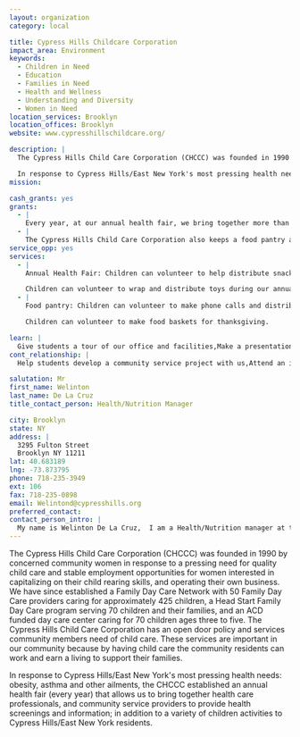 ```yaml
---
layout: organization
category: local

title: Cypress Hills Childcare Corporation
impact_area: Environment
keywords: 
  - Children in Need
  - Education
  - Families in Need
  - Health and Wellness
  - Understanding and Diversity
  - Women in Need
location_services: Brooklyn
location_offices: Brooklyn
website: www.cypresshillschildcare.org/

description: |
  The Cypress Hills Child Care Corporation (CHCCC) was founded in 1990 by concerned community women in response to a pressing need for quality child care and stable employment opportunities for women interested in capitalizing on their child rearing skills, and operating their own business. We have since established a Family Day Care Network with 50 Family Day Care providers caring for approximately 425 children, a Head Start Family Day Care program serving 70 children and their families, and an ACD funded day care center caring for 70 children ages three to five. The Cypress Hills Child Care Corporation has an open door policy and services community members need of child care. These services are important in our community because by having child care the community residents can work and earn a living to support their families. 

  In response to Cypress Hills/East New York's most pressing health needs: obesity, asthma and other ailments, the CHCCC established an annual health fair (every year) that allows us to bring together health care professionals, and community service providers to provide health screenings and information; in addition to a  variety of children activities to Cypress Hills/East New York residents. 
mission: 

cash_grants: yes
grants: 
  - |
    Every year, at our annual health fair, we bring together more than 30 community organizations to provide information, health screenings and children activities to the public. But as we reach out to more people, the cost of the health fair increases. Any money  given to us for this project will be used to pay ($200.00) for food (sandwiches) and/or bottled water for hungry participants of our health fair.
  - |
    The Cypress Hills Child Care Corporation also keeps a food pantry at the office and distributes groceries and supermarket food certificates to hungry community residents. Although we were not directly affected by Hurricane Sandy, there are a great number of Cypress Hills residents who lost jobs due to Hurricane Sandy, and are thus undergoing financial harship and are unable to purchase adequate healthy foods to fee their families . Any money obtained under the penny harves project will go towards helping  Cypress Hills residents  (program participants) who lost their job due to Hurricane Sandy Specifically,  those who had jobs in the flood zone areas around the city.
service_opp: yes
services: 
  - |
    Annual Health Fair: Children can volunteer to help distribute snacks and bottled water to participants.

    Children can volunteer to wrap and distribute toys during our annual  holiday toy drive.
  - |
    Food pantry: Children can volunteer to make phone calls and distribute groceries to hungry Cypress Hills families.

    Children can volunteer to make food baskets for thanksgiving.

learn: |
  Give students a tour of our office and facilities,Make a presentation about our organization,Speak over the phone about our work
cont_relationship: |
  Help students develop a community service project with us,Attend an in-school Check Award Assembly if we receive a grant,Educate the school by leading a workshop,Collect pennies during the Penny Harvest next fall

salutation: Mr
first_name: Welinton
last_name: De La Cruz
title_contact_person: Health/Nutrition Manager

city: Brooklyn
state: NY
address: |
  3295 Fulton Street  
  Brooklyn NY 11211
lat: 40.683189
lng: -73.873795
phone: 718-235-3949
ext: 106
fax: 718-235-0898
email: Welintond@cypresshills.org
preferred_contact: 
contact_person_intro: |
  My name is Welinton De La Cruz,  I am a Health/Nutrition manager at the Cypress Hills Child Care Corporation, Head Start Family Day Care. I work with children and families to address their health and nutrition needs. I m also responsible for managing health and nutriton services which includes coordinating various projects, such as the Cypress Hills Child Care Corporation's annual health fair. I have been working at the CHCCC for eleven years.
---
```

The Cypress Hills Child Care Corporation (CHCCC) was founded in 1990 by concerned community women in response to a pressing need for quality child care and stable employment opportunities for women interested in capitalizing on their child rearing skills, and operating their own business. We have since established a Family Day Care Network with 50 Family Day Care providers caring for approximately 425 children, a Head Start Family Day Care program serving 70 children and their families, and an ACD funded day care center caring for 70 children ages three to five. The Cypress Hills Child Care Corporation has an open door policy and services community members need of child care. These services are important in our community because by having child care the community residents can work and earn a living to support their families. 

In response to Cypress Hills/East New York's most pressing health needs: obesity, asthma and other ailments, the CHCCC established an annual health fair (every year) that allows us to bring together health care professionals, and community service providers to provide health screenings and information; in addition to a  variety of children activities to Cypress Hills/East New York residents. 